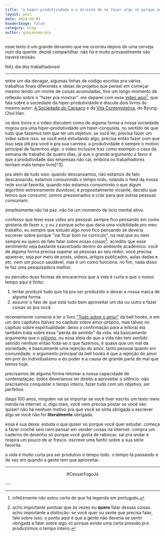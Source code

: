 ```yaml
---
title: "a hiper-produtividade e o direito de se fazer algo só porque se quer"
layout: post
date: 2024-05-01
headerImage: false
category: blog
author: giovanamorais
---
```


esse texto é um grande devaneio que me ocorreu depois de uma cerveja num dia
quente. decidi compartilhar. não há e muito provavelmente não haverá revisão.

feliz dia dos trabalhadores!

---

entre um dia devagar, algumas linhas de código escritas pra vários trabalhos
finais diferentes e ideias de projetos que
pensei em começar mesmo tendo um monte de coisas acumuladas, tive um longo
momento de reflexão sobre o "fazer pra mostrar". me deparei com esse
[vídeo aqui](https://www.youtube.com/watch?v=D31Ie4HAPSc)[^2], que fala sobre a
sociedade da hiper-produtividade e discute dois livros do mesmo autor:
[A Sociedade do
Cansaço](https://www.skoob.com.br/a-sociedade-do-cansaco-531532ed635445.html)
e da [Vita Contemplativa](https://www.skoob.com.br/vita-contemplativa-ou-sobre-a-inatividade-122335146ed122340604.html),
do Byung-Chul Han.

os dois livros e o vídeo discutem como de alguma forma a nossa sociedade migrou
pra uma hiper-produtividade um hiper-conquista, no sentido de que tudo que
fazemos tem que ter um objetivo: se você ler, precisa fazer um vídeo sobre isso.
se você está estudando algo, precisa então fazer com que isso seja útil pra
você e pra sua carreira.
a produtividade é sempre o motivo principal de fazermos algo. o vídeo inclusive
traz como exemplo o caso da semana de trabalho de quatro dias, já que o grande
argumento a favor é que a produtividade das empresas não cai, embora os
trabalhadores tenham mais tempo livre[^3].

pra além de tudo isso: quando descansamos, não estamos de fato descansando,
estamos consumindo o tempo todo, rolando o feed da nossa rede social favorita.
quando não estamos consumindo o que algum algoritmo extremamente duvidoso, e
propositalmente viciante, decidiu que temos que consumir, somos pressionados a
criar para que outras pessoas consumam.

simplesmente não há paz. não há um momento de ócio mental ativo.

confesso que levei esse vídeo pro pessoal. sempre fico pensando em como gostaria
de fazer x, y ou z porque acho que daria uma visibilidade pro meu trabalho.  eu
sempre que estudo algo novo fico pensando se deveria escrever sobre porque "vai
ficar bom no currículo". na real que eu nem sempre eu quero de fato falar sobre
essas coisas[^1]. acredito que esse sentimento seja bastante exacerbado dentro
do ambiente acadêmico: você de alguma forma precisa superar as pessoas ao seu
redor; você precisa aparecer, seja por meio de posts, vídeos, artigos
publicados, aulas dadas e etc. nem um pouco saudável, mas é um como funciona. no
fim, nada disso te faz uma pesquisadora melhor.

eu percebo duas formas de encararmos que a vida é curta e que o nosso tempo aqui é
finito:
1. tentar produzir tudo que há pra ser produzido e deixar a nossa marca de
   alguma forma.
2. assumir o fato de que está tudo bem aproveitar um dia ou outro e fazer coisas
   só pra você.

recentemente comecei a ler o livro
["Tudo sobre o amor"](https://www.skoob.com.br/tudo-sobre-o-amor-11723773ed11735477.html)
da bell hooks, e em um dos capítulos (talvez no capítulo sobre amor-próprio, mas
talvez no capítulo sobre espiritualidade. deixo a confirmação para a leitora)
ela também trata sobre essa "perda de sentido" da vida. ela basicamente
argumenta que o [niilismo](https://pt.wikipedia.org/wiki/Niilismo), ou essa ideia de que a vida
não tem sentido sentido nenhum então foda-se o que fazemos, é quase que um mal
da sociedade; é basicamente uma rejeição do amor, tanto pessoal quanto em
comunidade. o argumento principal da bell hooks é que a rejeição do amor em prol
do individualismo e do poder é a causa de grande parte do mal que temos hoje.

precisamos de alguma forma retomar a nossa capacidade de contemplação. todos
deveríamos ter direito a aproveitar o silêncio. não precisamos conquistar o
tempo inteiro, fazer tudo com um objetivo, ser perfeitos.

daqui 100 anos, ninguém vai se importar se você tiver escrito um texto meio
merda na internet. e, digo mais, você nem precisa postar se você não quiser!
não há nenhum motivo pra que você se sinta obrigada a escrever algo se você não
for **literalmente** obrigada.

essa é sua deixa: estuda o que quiser só porque você quer estudar. começa a
fazer crochê sem nem pensar em vender coisas na internet. compra um caderno de
desenho só porque você gosta de rabiscar. sai pra andar e respira um pouco de ar
fresco. escreve uma fanfic sobre a sua série favorita.

a vida é muito curta pra ser produtivo o tempo todo. o tempo tá passando e de
vez em quando a gente tem que aproveitar.

---
<p align="center">#CessarFogoJá</p>
---

[^1]: acho importante pontuar que às vezes eu **quero** falar dessas coisas. acho importante a distinção: se você quer ou sente que precisa falar, fale sobre isso. o ponto aqui é que a gente não deveria se sentir obrigada a falar sobre algo só porque existe uma certa pressão pra produzirmos o tempo inteiro.

[^2]: infelizmente não estou certa de que há legenda em português.
